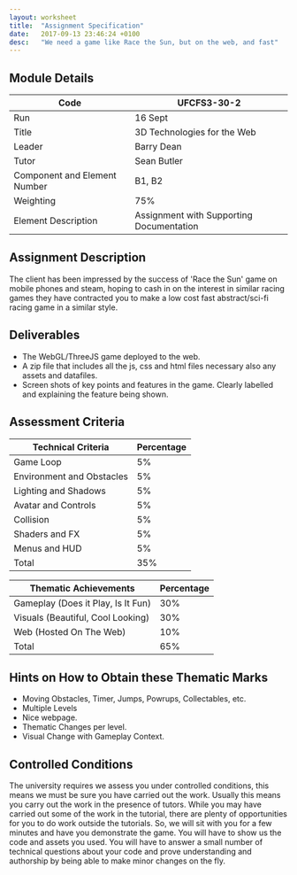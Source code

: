 ```yaml
---
layout: worksheet
title:  "Assignment Specification"
date:   2017-09-13 23:46:24 +0100
desc:   "We need a game like Race the Sun, but on the web, and fast"
---
```



## Module Details

Code | UFCFS3-30-2
---| ---
Run | 16 Sept
Title | 3D Technologies for the Web
Leader | Barry Dean
Tutor | Sean Butler
Component and Element Number | B1, B2
Weighting | 75%
Element Description | Assignment with Supporting Documentation


## Assignment Description

The client has been impressed by the success of 'Race the Sun' game on mobile phones and steam, hoping to cash in on the interest in similar racing games they have contracted you to make a low cost fast abstract/sci-fi racing game in a similar style.

## Deliverables

- The WebGL/ThreeJS game deployed to the web.
- A zip file that includes all the js, css and html files necessary also any assets and datafiles.
- Screen shots of key points and features in the game. Clearly labelled and explaining the feature being shown.

## Assessment Criteria

Technical Criteria |  Percentage
---| ---
Game Loop | 5%
Environment and Obstacles | 5%
Lighting and Shadows | 5%
Avatar and Controls | 5%
Collision | 5%
Shaders and FX | 5%
Menus and HUD | 5%
Total | 35%

Thematic Achievements | Percentage
---| ---
Gameplay (Does it Play, Is It Fun) | 30%
Visuals (Beautiful, Cool Looking)  | 30%
Web (Hosted On The Web) | 10%
Total | 65%

## Hints on How to Obtain these Thematic Marks

- Moving Obstacles, Timer, Jumps, Powrups, Collectables, etc.
- Multiple Levels
- Nice webpage.
- Thematic Changes per level.
- Visual Change with Gameplay Context.

## Controlled Conditions

The university requires we assess you under controlled conditions, this means we must be sure you have carried out the work. Usually this means you carry out the work in the presence of tutors. While you may have carried out some of the work in the tutorial, there are plenty of opportunities for you to do work outside the tutorials. So, we will sit with you for a few minutes and have you demonstrate the game. You will have to show us the code and assets you used. You will have to answer a small number of technical questions about your code and prove understanding and authorship by being able to make minor changes on the fly.
